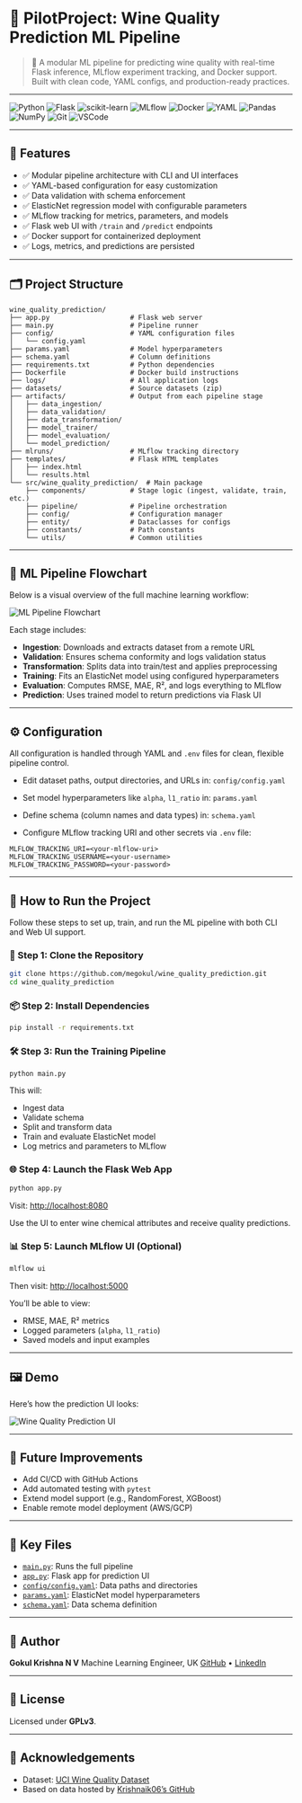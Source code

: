 # 🍷 PilotProject: Wine Quality Prediction ML Pipeline

> 🚀 A modular ML pipeline for predicting wine quality with real-time Flask inference, MLflow experiment tracking, and Docker support. Built with clean code, YAML configs, and production-ready practices.

---

![Python](https://img.shields.io/badge/Python-3.10-blue?logo=python\&logoColor=white)
![Flask](https://img.shields.io/badge/Flask-Web_App-lightgrey?logo=flask)
![scikit-learn](https://img.shields.io/badge/Scikit--Learn-ML-orange?logo=scikit-learn)
![MLflow](https://img.shields.io/badge/MLflow-Tracking-blue?logo=mlflow)
![Docker](https://img.shields.io/badge/Docker-Containerization-2496ED?logo=docker\&logoColor=white)
![YAML](https://img.shields.io/badge/YAML-Config-F4D03F?logo=yaml\&logoColor=black)
![Pandas](https://img.shields.io/badge/Pandas-Data_Handling-150458?logo=pandas)
![NumPy](https://img.shields.io/badge/NumPy-Math-blueviolet?logo=numpy)
![Git](https://img.shields.io/badge/Git-Version_Control-F05032?logo=git\&logoColor=white)
![VSCode](https://img.shields.io/badge/VS_Code-Editor-007ACC?logo=visual-studio-code)

---

## 🚀 Features

* ✅ Modular pipeline architecture with CLI and UI interfaces
* ✅ YAML-based configuration for easy customization
* ✅ Data validation with schema enforcement
* ✅ ElasticNet regression model with configurable parameters
* ✅ MLflow tracking for metrics, parameters, and models
* ✅ Flask web UI with `/train` and `/predict` endpoints
* ✅ Docker support for containerized deployment
* ✅ Logs, metrics, and predictions are persisted

---

## 🗂️ Project Structure

```text
wine_quality_prediction/
├── app.py                    # Flask web server
├── main.py                   # Pipeline runner
├── config/                   # YAML configuration files
│   └── config.yaml
├── params.yaml               # Model hyperparameters
├── schema.yaml               # Column definitions
├── requirements.txt          # Python dependencies
├── Dockerfile                # Docker build instructions
├── logs/                     # All application logs
├── datasets/                 # Source datasets (zip)
├── artifacts/                # Output from each pipeline stage
│   ├── data_ingestion/
│   ├── data_validation/
│   ├── data_transformation/
│   ├── model_trainer/
│   ├── model_evaluation/
│   └── model_prediction/
├── mlruns/                   # MLflow tracking directory
├── templates/                # Flask HTML templates
│   ├── index.html
│   └── results.html
└── src/wine_quality_prediction/  # Main package
    ├── components/           # Stage logic (ingest, validate, train, etc.)
    ├── pipeline/             # Pipeline orchestration
    ├── config/               # Configuration manager
    ├── entity/               # Dataclasses for configs
    ├── constants/            # Path constants
    └── utils/                # Common utilities
```

---

## 🔄 ML Pipeline Flowchart

Below is a visual overview of the full machine learning workflow:

![ML Pipeline Flowchart](assets/pipeline_flowchart.png)

Each stage includes:

* **Ingestion**: Downloads and extracts dataset from a remote URL
* **Validation**: Ensures schema conformity and logs validation status
* **Transformation**: Splits data into train/test and applies preprocessing
* **Training**: Fits an ElasticNet model using configured hyperparameters
* **Evaluation**: Computes RMSE, MAE, R², and logs everything to MLflow
* **Prediction**: Uses trained model to return predictions via Flask UI

---

## ⚙️ Configuration

All configuration is handled through YAML and `.env` files for clean, flexible pipeline control.

* Edit dataset paths, output directories, and URLs in:
  `config/config.yaml`

* Set model hyperparameters like `alpha`, `l1_ratio` in:
  `params.yaml`

* Define schema (column names and data types) in:
  `schema.yaml`

* Configure MLflow tracking URI and other secrets via `.env` file:

```dotenv
MLFLOW_TRACKING_URI=<your-mlflow-uri>
MLFLOW_TRACKING_USERNAME=<your-username>
MLFLOW_TRACKING_PASSWORD=<your-password>
```

---

## 🧪 How to Run the Project

Follow these steps to set up, train, and run the ML pipeline with both CLI and Web UI support.

### 🔧 Step 1: Clone the Repository

```bash
git clone https://github.com/megokul/wine_quality_prediction.git
cd wine_quality_prediction
```

### 📦 Step 2: Install Dependencies

```bash
pip install -r requirements.txt
```

### 🛠️ Step 3: Run the Training Pipeline

```bash
python main.py
```

This will:

* Ingest data
* Validate schema
* Split and transform data
* Train and evaluate ElasticNet model
* Log metrics and parameters to MLflow

### 🌐 Step 4: Launch the Flask Web App

```bash
python app.py
```

Visit: [http://localhost:8080](http://localhost:8080)

Use the UI to enter wine chemical attributes and receive quality predictions.

### 📊 Step 5: Launch MLflow UI (Optional)

```bash
mlflow ui
```

Then visit: [http://localhost:5000](http://localhost:5000)

You’ll be able to view:

* RMSE, MAE, R² metrics
* Logged parameters (`alpha`, `l1_ratio`)
* Saved models and input examples

---

## 🖼️ Demo

Here’s how the prediction UI looks:

![Wine Quality Prediction UI](assets/demo_ui.png)

---

## 🎯 Future Improvements

* Add CI/CD with GitHub Actions
* Add automated testing with `pytest`
* Extend model support (e.g., RandomForest, XGBoost)
* Enable remote model deployment (AWS/GCP)

---

## 🔗 Key Files

* [`main.py`](./main.py): Runs the full pipeline
* [`app.py`](./app.py): Flask app for prediction UI
* [`config/config.yaml`](./config/config.yaml): Data paths and directories
* [`params.yaml`](./params.yaml): ElasticNet model hyperparameters
* [`schema.yaml`](./schema.yaml): Data schema definition

---

## 👤 Author

**Gokul Krishna N V**
Machine Learning Engineer, UK
[GitHub](https://github.com/megokul) • [LinkedIn](https://www.linkedin.com/in/nv-gokul-krishna)

---

## 📄 License

Licensed under **GPLv3**.

---

## 🙌 Acknowledgements

* Dataset: [UCI Wine Quality Dataset](https://archive.ics.uci.edu/ml/datasets/wine+quality)
* Based on data hosted by [Krishnaik06’s GitHub](https://github.com/krishnaik06/datasets)
